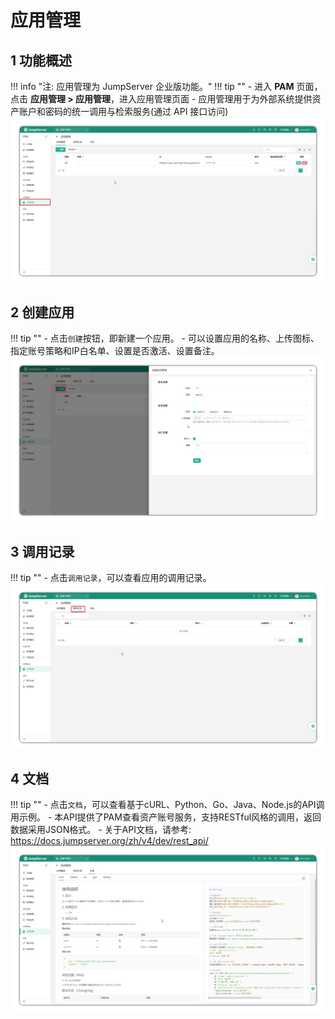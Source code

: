 # 应用管理

## 1 功能概述
!!! info "注: 应用管理为 JumpServer 企业版功能。"
!!! tip ""
    - 进入 **PAM** 页面，点击 **应用管理 > 应用管理**，进入应用管理页面
    - 应用管理用于为外部系统提供资产账户和密码的统一调用与检索服务(通过 API 接口访问)
![V4_pam_application1](../../../img/V4_pam_application1.png)

## 2 创建应用
!!! tip ""
    - 点击`创建`按钮，即新建一个应用。
    - 可以设置应用的名称、上传图标、指定账号策略和IP白名单、设置是否激活、设置备注。
![V4_pam_application2](../../../img/V4_pam_application2.png)

## 3 调用记录
!!! tip ""
    - 点击`调用记录`，可以查看应用的调用记录。
![V4_pam_application3](../../../img/V4_pam_application3.png)


## 4 文档
!!! tip ""
    - 点击`文档`，可以查看基于cURL、Python、Go、Java、Node.js的API调用示例。
    - 本API提供了PAM查看资产账号服务，支持RESTful风格的调用，返回数据采用JSON格式。
    - 关于API文档，请参考: https://docs.jumpserver.org/zh/v4/dev/rest_api/
![V4_pam_application3](../../../img/V4_pam_application4.png)